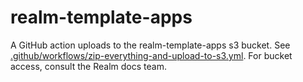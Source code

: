 # realm-template-apps

A GitHub action uploads to the realm-template-apps s3 bucket. See [.github/workflows/zip-everything-and-upload-to-s3.yml](.github/workflows/zip-everything-and-upload-to-s3.yml).
For bucket access, consult the Realm docs team.
